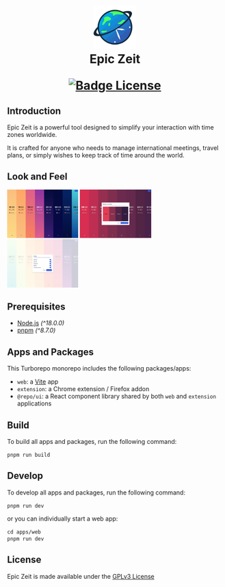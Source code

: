<h1 align="center">
  <div>
    <img src="apps/web/public/favicon/logo.svg" height="100" width="auto">
  </div>
  Epic Zeit

  [![Badge License]][License]
</h1>


## Introduction

Epic Zeit is a powerful tool designed to simplify your interaction with time zones worldwide. 

It is crafted for anyone who needs to manage international meetings, travel plans, or simply wishes to keep track of time around the world.

## Look and Feel

<p align="left">
  <img src="apps/web/home/assets/demo_1.png" height="auto" width="33%">
  <img src="apps/web/home/assets/demo_4.png" height="auto" width="33%">
  <img src="apps/web/home/assets/demo_5.png" height="auto" width="33%">
</p>


## Prerequisites
- [Node.js](https://docs.npmjs.com/getting-started/installing-node) _(^18.0.0)_
- [pnpm](https://pnpm.io/installation) _(^8.7.0)_


## Apps and Packages

This Turborepo monorepo includes the following packages/apps:

- `web`: a [Vite](https://vitejs.dev/) app
- `extension`: a Chrome extension / Firefox addon 
- `@repo/ui`: a React component library shared by both `web` and `extension` applications

## Build

To build all apps and packages, run the following command:

```
pnpm run build
```

## Develop

To develop all apps and packages, run the following command:

```
pnpm run dev
```

or you can individually start a web app:
```
cd apps/web
pnpm run dev
```


## License

Epic Zeit is made available under the [GPLv3 License][License]


<!----------------------------------------------------------------------------->

[License]: LICENSE.txt

[Badge License]: https://img.shields.io/badge/License-GPLv3-blue.svg
